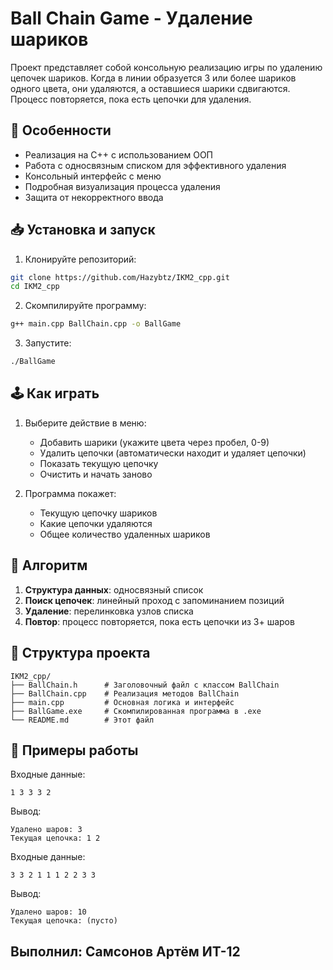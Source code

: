 # Ball Chain Game - Удаление шариков

Проект представляет собой консольную реализацию игры по удалению цепочек шариков. Когда в линии образуется 3 или более шариков одного цвета, они удаляются, а оставшиеся шарики сдвигаются. Процесс повторяется, пока есть цепочки для удаления.

## 🎯 Особенности

- Реализация на C++ с использованием ООП
- Работа с односвязным списком для эффективного удаления
- Консольный интерфейс с меню
- Подробная визуализация процесса удаления
- Защита от некорректного ввода

## 📥 Установка и запуск

1. Клонируйте репозиторий:
```bash
git clone https://github.com/Hazybtz/IKM2_cpp.git
cd IKM2_cpp
```

2. Скомпилируйте программу:
```bash
g++ main.cpp BallChain.cpp -o BallGame
```

3. Запустите:
```bash
./BallGame
```

## 🕹️ Как играть

1. Выберите действие в меню:
   - Добавить шарики (укажите цвета через пробел, 0-9)
   - Удалить цепочки (автоматически находит и удаляет цепочки)
   - Показать текущую цепочку
   - Очистить и начать заново

2. Программа покажет:
   - Текущую цепочку шариков
   - Какие цепочки удаляются
   - Общее количество удаленных шариков

## 🧠 Алгоритм

1. **Структура данных**: односвязный список
2. **Поиск цепочек**: линейный проход с запоминанием позиций
3. **Удаление**: перелинковка узлов списка
4. **Повтор**: процесс повторяется, пока есть цепочки из 3+ шаров

## 📂 Структура проекта

```
IKM2_cpp/
├── BallChain.h      # Заголовочный файл с классом BallChain
├── BallChain.cpp    # Реализация методов BallChain
├── main.cpp         # Основная логика и интерфейс
├── BallGame.exe     # Скомпилированная программа в .exe
└── README.md        # Этот файл
```

## 📝 Примеры работы

Входные данные:
```
1 3 3 3 2
```
Вывод:
```
Удалено шаров: 3
Текущая цепочка: 1 2
```

Входные данные:
```
3 3 2 1 1 1 2 2 3 3
```
Вывод:
```
Удалено шаров: 10
Текущая цепочка: (пусто)
```

## Выполнил: Самсонов Артём ИТ-12
